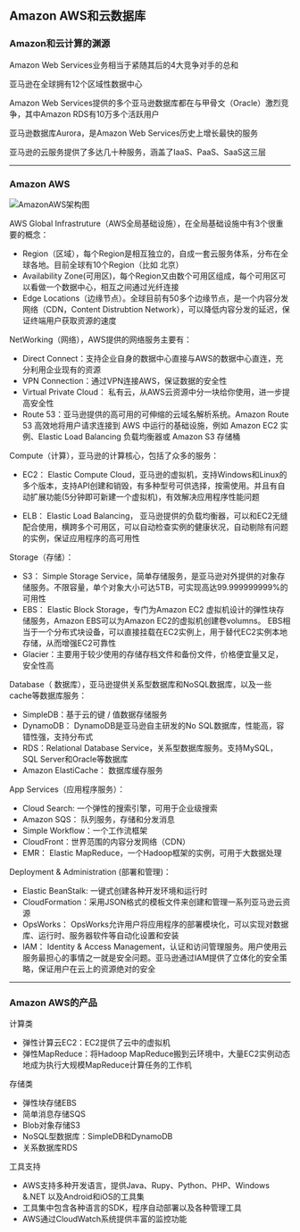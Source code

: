 ## Amazon AWS和云数据库

### Amazon和云计算的渊源
Amazon Web Services业务相当于紧随其后的4大竞争对手的总和

亚马逊在全球拥有12个区域性数据中心

Amazon Web Services提供的多个亚马逊数据库都在与甲骨文（Oracle）激烈竞争，其中Amazon RDS有10万多个活跃用户

亚马逊数据库Aurora，是Amazon Web Services历史上增长最快的服务

亚马逊的云服务提供了多达几十种服务，涵盖了IaaS、PaaS、SaaS这三层

--- 

### Amazon AWS

![AmazonAWS架构图]()

AWS Global Infrastruture（AWS全局基础设施），在全局基础设施中有3个很重要的概念：

- Region（区域），每个Region是相互独立的，自成一套云服务体系，分布在全球各地。目前全球有10个Region（比如 北京）- Availability Zone(可用区)，每个Region又由数个可用区组成，每个可用区可以看做一个数据中心，相互之间通过光纤连接- Edge Locations（边缘节点）。全球目前有50多个边缘节点，是一个内容分发网络（CDN，Content  Distrubtion Network），可以降低内容分发的延迟，保证终端用户获取资源的速度	

NetWorking（网络），AWS提供的网络服务主要有：

- Direct Connect：支持企业自身的数据中心直接与AWS的数据中心直连，充分利用企业现有的资源- VPN Connection：通过VPN连接AWS，保证数据的安全性- Virtual Private Cloud： 私有云，从AWS云资源中分一块给你使用，进一步提高安全性- Route 53：亚马逊提供的高可用的可伸缩的云域名解析系统。Amazon Route 53 高效地将用户请求连接到 AWS 中运行的基础设施，例如 Amazon EC2 实例、Elastic Load Balancing 负载均衡器或 Amazon S3 存储桶

Compute（计算），亚马逊的计算核心，包括了众多的服务：

- EC2： Elastic Compute Cloud，亚马逊的虚拟机，支持Windows和Linux的多个版本，支持API创建和销毁，有多种型号可供选择，按需使用。并且有自动扩展功能(5分钟即可新建一个虚拟机)，有效解决应用程序性能问题- ELB： Elastic Load Balancing， 亚马逊提供的负载均衡器，可以和EC2无缝配合使用，横跨多个可用区，可以自动检查实例的健康状况，自动剔除有问题的实例，保证应用程序的高可用性

Storage（存储）：

- S3： Simple Storage Service，简单存储服务，是亚马逊对外提供的对象存储服务。不限容量，单个对象大小可达5TB，可实现高达99.999999999%的可用性- EBS： Elastic Block Storage，专门为Amazon EC2 虚拟机设计的弹性块存储服务，Amazon EBS可以为Amazon EC2的虚拟机创建卷volumns。 EBS相当于一个分布式块设备，可以直接挂载在EC2实例上，用于替代EC2实例本地存储，从而增强EC2可靠性- Glacier：主要用于较少使用的存储存档文件和备份文件，价格便宜量又足，安全性高

Database（ 数据库），亚马逊提供关系型数据库和NoSQL数据库，以及一些cache等数据库服务：

- SimpleDB：基于云的键 / 值数据存储服务- DynamoDB： DynamoDB是亚马逊自主研发的No SQL数据库，性能高，容错性强，支持分布式- RDS：Relational Database Service，关系型数据库服务。支持MySQL，SQL Server和Oracle等数据库- Amazon ElastiCache： 数据库缓存服务

App Services（应用程序服务）：

- Cloud Search: 一个弹性的搜索引擎，可用于企业级搜索- Amazon SQS： 队列服务，存储和分发消息- Simple Workflow：一个工作流框架- CloudFront：世界范围的内容分发网络（CDN）- EMR： Elastic MapReduce，一个Hadoop框架的实例，可用于大数据处理

Deployment & Administration (部署和管理)：

- Elastic BeanStalk: 一键式创建各种开发环境和运行时- CloudFormation：采用JSON格式的模板文件来创建和管理一系列亚马逊云资源- OpsWorks： OpsWorks允许用户将应用程序的部署模块化，可以实现对数据库、运行时、服务器软件等自动化设置和安装- IAM： Identity & Access Management，认证和访问管理服务。用户使用云服务最担心的事情之一就是安全问题。亚马逊通过IAM提供了立体化的安全策略，保证用户在云上的资源绝对的安全

---

### Amazon AWS的产品

计算类- 弹性计算云EC2：EC2提供了云中的虚拟机- 弹性MapReduce：将Hadoop MapReduce搬到云环境中，大量EC2实例动态地成为执行大规模MapReduce计算任务的工作机存储类- 弹性块存储EBS- 简单消息存储SQS- Blob对象存储S3- NoSQL型数据库：SimpleDB和DynamoDB- 关系数据库RDS工具支持- AWS支持多种开发语言，提供Java、Rupy、Python、PHP、Windows &.NET 以及Android和iOS的工具集- 工具集中包含各种语言的SDK，程序自动部署以及各种管理工具- AWS通过CloudWatch系统提供丰富的监控功能